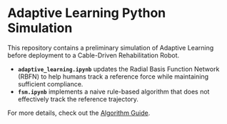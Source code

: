 # Adaptive Learning Python Simulation

This repository contains a preliminary simulation of Adaptive Learning before deployment to a Cable-Driven Rehabilitation Robot.

- **`adaptive_learning.ipynb`** updates the Radial Basis Function Network (RBFN) to help humans track a reference force while maintaining sufficient compliance.
- **`fsm.ipynb`** implements a naive rule-based algorithm that does not effectively track the reference trajectory.

For more details, check out the [Algorithm Guide](./Algorithm_Guide.pdf).

